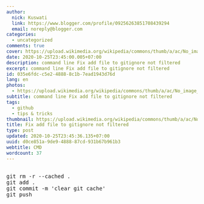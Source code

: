 ```yaml
---
author:
  nick: Kuswati
  link: https://www.blogger.com/profile/09256263851708439294
  email: noreply@blogger.com
categories:
  - uncategorized
comments: true
cover: https://upload.wikimedia.org/wikipedia/commons/thumb/a/ac/No_image_available.svg/2048px-No_image_available.svg.png
date: 2020-10-25T23:45:00.005+07:00
description: command line Fix add file to gitignore not filtered
excerpt: command line Fix add file to gitignore not filtered
id: 035e6fdc-c5e2-4888-8c1b-7ead1943d76d
lang: en
photos:
  - https://upload.wikimedia.org/wikipedia/commons/thumb/a/ac/No_image_available.svg/2048px-No_image_available.svg.png
subtitle: command line Fix add file to gitignore not filtered
tags:
  - github
  - tips & tricks
thumbnail: https://upload.wikimedia.org/wikipedia/commons/thumb/a/ac/No_image_available.svg/2048px-No_image_available.svg.png
title: Fix add file to gitignore not filtered
type: post
updated: 2020-10-25T23:45:36.135+07:00
uuid: d0ce851a-9de9-4888-87cd-931b67b961b3
webtitle: CMD
wordcount: 37
---
```


<pre><br>git rm -r --cached .<br>git add .<br>git commit -m 'clear git cache'<br>git push<br></pre>